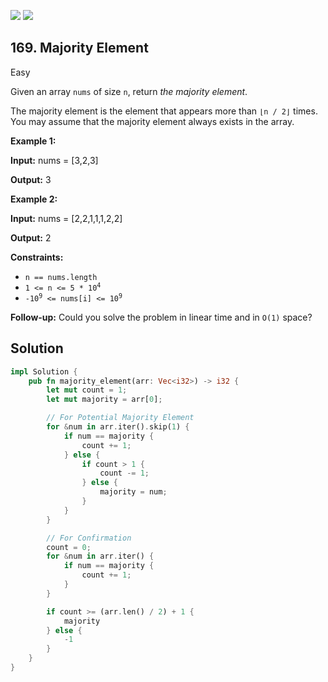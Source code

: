[![](https://img.shields.io/github/stars/LeetCode-in-Rust/LeetCode-in-Rust?label=Stars&style=flat-square)](https://github.com/LeetCode-in-Rust/LeetCode-in-Rust)
[![](https://img.shields.io/github/forks/LeetCode-in-Rust/LeetCode-in-Rust?label=Fork%20me%20on%20GitHub%20&style=flat-square)](https://github.com/LeetCode-in-Rust/LeetCode-in-Rust/fork)

## 169\. Majority Element

Easy

Given an array `nums` of size `n`, return _the majority element_.

The majority element is the element that appears more than `⌊n / 2⌋` times. You may assume that the majority element always exists in the array.

**Example 1:**

**Input:** nums = [3,2,3]

**Output:** 3

**Example 2:**

**Input:** nums = [2,2,1,1,1,2,2]

**Output:** 2

**Constraints:**

*   `n == nums.length`
*   <code>1 <= n <= 5 * 10<sup>4</sup></code>
*   <code>-10<sup>9</sup> <= nums[i] <= 10<sup>9</sup></code>

**Follow-up:** Could you solve the problem in linear time and in `O(1)` space?

## Solution

```rust
impl Solution {
    pub fn majority_element(arr: Vec<i32>) -> i32 {
        let mut count = 1;
        let mut majority = arr[0];

        // For Potential Majority Element
        for &num in arr.iter().skip(1) {
            if num == majority {
                count += 1;
            } else {
                if count > 1 {
                    count -= 1;
                } else {
                    majority = num;
                }
            }
        }

        // For Confirmation
        count = 0;
        for &num in arr.iter() {
            if num == majority {
                count += 1;
            }
        }

        if count >= (arr.len() / 2) + 1 {
            majority
        } else {
            -1
        }
    }
}
```
